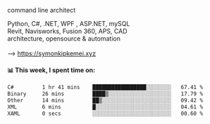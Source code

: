 command line architect

Python, C#, .NET, WPF , ASP.NET, mySQL <br>
Revit, Navisworks, Fusion 360, APS, CAD <br>
architecture, opensource & automation<br>
<br>
--> https://symonkipkemei.xyz

#### 📊 This week, I spent time on:
<!--START_SECTION:waka-->

```txt
C#         1 hr 41 mins    █████████████████░░░░░░░░   67.41 %
Binary     26 mins         ████▒░░░░░░░░░░░░░░░░░░░░   17.79 %
Other      14 mins         ██▒░░░░░░░░░░░░░░░░░░░░░░   09.42 %
XML        6 mins          █░░░░░░░░░░░░░░░░░░░░░░░░   04.61 %
XAML       0 secs          ░░░░░░░░░░░░░░░░░░░░░░░░░   00.60 %
```

<!--END_SECTION:waka-->

